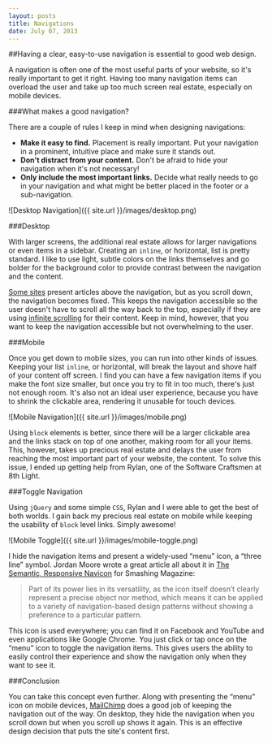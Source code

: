 ```yaml
---
layout: posts
title: Navigations
date: July 07, 2013
---
```


##Having a clear, easy-to-use navigation is essential to good web design.

A navigation is often one of the most useful parts of your website, so it's really important to get it right. Having too many navigation items can overload the user and take up too much screen real estate, especially on mobile devices.

###What makes a good navigation?

There are a couple of rules I keep in mind when designing navigations:

* **Make it easy to find.** Placement is really important. Put your navigation in a prominent, intuitive place and make sure it stands out.
* **Don't distract from your content.** Don't be afraid to hide your navigation when it's not necessary!
* **Only include the most important links.** Decide what really needs to go in your navigation and what might be better placed in the footer or a sub-navigation.

![Desktop Navigation]({{ site.url }}/images/desktop.png)

###Desktop

With larger screens, the additional real estate allows for larger navigations or even items in a sidebar. Creating an `inline`, or horizontal, list is pretty standard. I like to use light, subtle colors on the links themselves and go bolder for the background color to provide contrast between the navigation and the content.

<a href="http://www.polygon.com/" target="_blank">Some sites</a> present articles above the navigation, but as you scroll down, the navigation becomes fixed. This keeps the navigation accessible so the user doesn't have to scroll all the way back to the top, especially if they are using <a href="http://uxdesign.smashingmagazine.com/2013/05/03/infinite-scrolling-get-bottom/" target="_blank">infinite scrolling</a> for their content. Keep in mind, however, that you want to keep the navigation accessible but not overwhelming to the user.

###Mobile

Once you get down to mobile sizes, you can run into other kinds of issues. Keeping your list `inline`, or horizontal, will break the layout and shove half of your content off screen. I find you can have a few navigation items if you make the font size smaller, but once you try to fit in too much, there's just not enough room. It's also not an ideal user experience, because you have to shrink the clickable area, rendering it unusable for touch devices.

![Mobile Navigation]({{ site.url }}/images/mobile.png)

Using `block` elements is better, since there will be a larger clickable area and the links stack on top of one another, making room for all your items. This, however, takes up precious real estate and delays the user from reaching the most important part of your website, the content. To solve this issue, I ended up getting help from Rylan, one of the Software Craftsmen at 8th Light.

###Toggle Navigation

Using `jQuery` and some simple `CSS`, Rylan and I were able to get the best of both worlds. I gain back my precious real estate on mobile while keeping the usability of `block` level links. Simply awesome!

![Mobile Toggle]({{ site.url }}/images/mobile-toggle.png)

I hide the navigation items and present a widely-used “menu” icon, a “three line” symbol. Jordan Moore wrote a great article all about it in <a href="http://mobile.smashingmagazine.com/2012/10/08/the-semantic-responsive-design-navicon/" target="_blank">The Semantic, Responsive Navicon</a> for Smashing Magazine:


>Part of its power lies in its versatility, as the icon itself doesn’t clearly represent a precise object nor method, which means it can be applied to a variety of navigation-based design patterns without showing a preference to a particular pattern.

This icon is used everywhere; you can find it on Facebook and YouTube and even applications like Google Chrome. You just click or tap once on the “menu” icon to toggle the navigation items. This gives users the ability to easily control their experience and show the navigation only when they want to see it.

###Conclusion

You can take this concept even further. Along with presenting the “menu” icon on mobile devices, <a href="http://mailchimp.com/" target="_blank">MailChimp</a> does a good job of keeping the navigation out of the way. On desktop, they hide the navigation when you scroll down but when you scroll up shows it again. This is an effective design decision that puts the site's content first.
